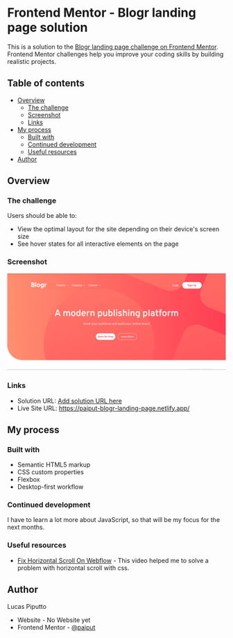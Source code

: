 # Frontend Mentor - Blogr landing page solution

This is a solution to the [Blogr landing page challenge on Frontend Mentor](https://www.frontendmentor.io/challenges/blogr-landing-page-EX2RLAApP). Frontend Mentor challenges help you improve your coding skills by building realistic projects. 

## Table of contents

- [Overview](#overview)
  - [The challenge](#the-challenge)
  - [Screenshot](#screenshot)
  - [Links](#links)
- [My process](#my-process)
  - [Built with](#built-with)
  - [Continued development](#continued-development)
  - [Useful resources](#useful-resources)
- [Author](#author)

## Overview

### The challenge

Users should be able to:

- View the optimal layout for the site depending on their device's screen size
- See hover states for all interactive elements on the page

### Screenshot

![](assets/images/Screenshot_1.png)

### Links

- Solution URL: [Add solution URL here](https://your-solution-url.com)
- Live Site URL: https://paiput-blogr-landing-page.netlify.app/

## My process

### Built with

- Semantic HTML5 markup
- CSS custom properties
- Flexbox
- Desktop-first workflow

### Continued development

I have to learn a lot more about JavaScript, so that will be my focus for the next months.

### Useful resources

- [Fix Horizontal Scroll On Webflow](https://www.youtube.com/watch?v=w2Vcz3rik3E) - This video helped me to solve a problem with horizontal scroll with css.

## Author

Lucas Piputto

- Website - No Website yet
- Frontend Mentor - [@paiput](https://www.frontendmentor.io/profile/paiput)